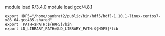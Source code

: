 module load R/3.4.0
module load gcc/4.8.1

```
export HDF5="/home/pankrat2/public/bin/hdf5/hdf5-1.10.1-linux-centos7-x86_64-gcc485-shared"
export  PATH=$PATH:${HDF5}/bin
export LD_LIBRARY_PATH=$LD_LIBRARY_PATH:${HDF5}/lib
```
